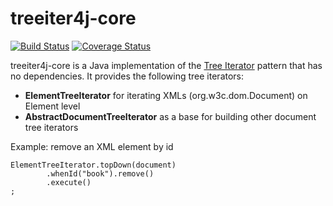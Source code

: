 # treeiter4j-core

[![Build Status](https://travis-ci.org/eduardbeutel/treeiter4j-core.svg?branch=master)](https://travis-ci.org/eduardbeutel/treeiter4j-core)
[![Coverage Status](https://coveralls.io/repos/github/eduardbeutel/treeiter4j-core/badge.svg?branch=master)](https://coveralls.io/github/eduardbeutel/treeiter4j-core?branch=master)

treeiter4j-core is a Java implementation of the [Tree Iterator](https://github.com/eduardbeutel/treeiter) pattern that has no dependencies.
It provides the following tree iterators:

- **ElementTreeIterator** for iterating XMLs (org.w3c.dom.Document) on Element level
- **AbstractDocumentTreeIterator** as a base for building other document tree iterators
    
Example: remove an XML element by id

    ElementTreeIterator.topDown(document)
            .whenId("book").remove()
            .execute()
    ;
   